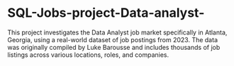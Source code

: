 # SQL-Jobs-project-Data-analyst-
This project investigates the Data Analyst job market specifically in Atlanta, Georgia, using a real-world dataset of job postings from 2023. The data was originally compiled by Luke Barousse and includes thousands of job listings across various locations, roles, and companies. 
